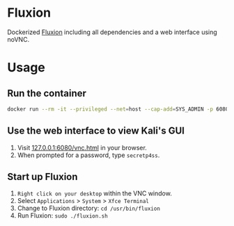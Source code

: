# Fluxion

Dockerized [Fluxion](https://github.com/FluxionNetwork/fluxion) including all dependencies and a web interface using noVNC.

# Usage

## Run the container

```sh
docker run --rm -it --privileged --net=host --cap-add=SYS_ADMIN -p 6080:6080 stevenaldinger/fluxion:latest
```

## Use the web interface to view Kali's GUI

1. Visit [127.0.0.1:6080/vnc.html](127.0.0.1:6080/vnc.html) in your browser.
2. When prompted for a password, type `secretp4ss`.

## Start up Fluxion

1. `Right click on your desktop` within the VNC window.
2. Select `Applications` > `System` > `Xfce Terminal`
3. Change to Fluxion directory: `cd /usr/bin/fluxion`
4. Run Fluxion: `sudo ./fluxion.sh`
